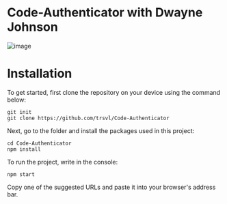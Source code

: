 # Code-Authenticator with Dwayne Johnson
![image](https://imgur.com/a/zNKG7U4)

# Installation
To get started, first clone the repository on your device using the command below:
```
git init
git clone https://github.com/trsvl/Code-Authenticator
```
Next, go to the folder and install the packages used in this project:
```
cd Code-Authenticator
npm install
```
To run the project, write in the console:
```
npm start
```
Copy one of the suggested URLs and paste it into your browser's address bar.
